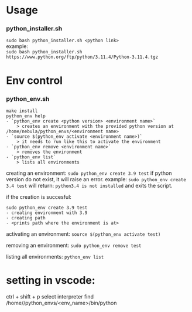 # Usage


### python_installer.sh
``` sudo bash python_installer.sh <python link> ```
<br>
example:
<br>
``` sudo bash python_installer.sh https://www.python.org/ftp/python/3.11.4/Python-3.11.4.tgz ```

# Env control

### python_env.sh
```
make install
python_env help
- `python_env create <python version> <environment name>`
    > creates an environment with the provided python version at /home/nebula/python_envs/<environment name>
- `source $(python_env activate <environment name>)`
    > it needs to run like this to activate the environment
- `python_env remove <environment name>`
    > removes the environment
- `python_env list`
    > lists all environments
```

creating an environment:
```sudo python_env create 3.9 test```
if python version do not exist, it will raise an error.
example:
```sudo python_env create 3.4 test```
will return:
```python3.4 is not installed```
and exits the script.

if the creation is succesful:
```
sudo python_env create 3.9 test
- creating environment with 3.9
- creating path
- <prints path where the environment is at>
```

activating an environment:
``` source $(python_env activate test) ```

removing an environment:
``` sudo python_env remove test ```

listing all environments:
``` python_env list ```

# setting in vscode:
ctrl + shift + p
select interpreter
find
/home/<user>/python_envs/<env_name>/bin/python<version>
